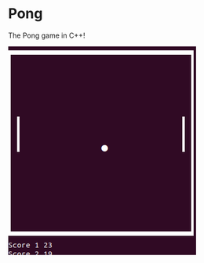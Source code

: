 # Pong

The Pong game in C++!

![Ping Game](https://raw.githubusercontent.com/virginiasatyro/ping/master/img/game.png)
